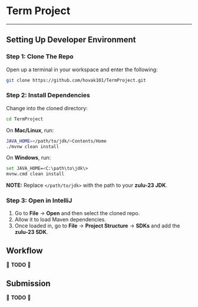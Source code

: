 # Term Project

---
## Setting Up Developer Environment

### Step 1: Clone The Repo

Open up a terminal in your workspace and enter the following:

```sh
git clone https://github.com/hovak101/TermProject.git
```

### Step 2: Install Dependencies

Change into the cloned directory:

```sh
cd TermProject
```

On **Mac/Linux**, run:

```sh
JAVA_HOME=</path/to/jdk/>Contents/Home
./mvnw clean install
```

On **Windows**, run:

```sh
set JAVA_HOME=<C:\path\to\jdk\>
mvnw.cmd clean install
```

**NOTE:** Replace `</path/to/jdk>` with the path to your **zulu-23 JDK**.

### Step 3: Open in IntelliJ

1. Go to **File** → **Open** and then select the cloned repo.
2. Allow it to load Maven dependencies.
3. Once loaded in, go to **File** → **Project Structure** → **SDKs** and add the **zulu-23 SDK**.

## Workflow

🚧 **TODO** 🚧

## Submission

🚧 **TODO** 🚧
